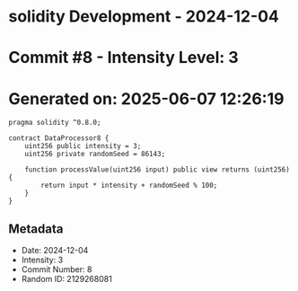 ﻿# solidity Development - 2024-12-04
# Commit #8 - Intensity Level: 3
# Generated on: 2025-06-07 12:26:19
```solidity
pragma solidity ^0.8.0;

contract DataProcessor8 {
    uint256 public intensity = 3;
    uint256 private randomSeed = 86143;

    function processValue(uint256 input) public view returns (uint256) {
        return input * intensity + randomSeed % 100;
    }
}
```
## Metadata
- Date: 2024-12-04
- Intensity: 3
- Commit Number: 8
- Random ID: 2129268081
